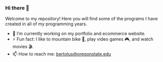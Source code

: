 ### Hi there 👋

<!--
**stevenbertolucci/stevenbertolucci** is a ✨ _special_ ✨ repository because its `README.md` (this file) appears on your GitHub profile.

Here are some ideas to get you started:

- 🔭 I’m currently working on ...
- 🌱 I’m currently learning ...
- 👯 I’m looking to collaborate on ...
- 🤔 I’m looking for help with ...
- 💬 Ask me about ...
- 📫 How to reach me: ...
- 😄 Pronouns: ...
- ⚡ Fun fact: ...
-->
Welcome to my repository! Here you will find some of the programs I have created in all of my programming years. 
- 🔭 I’m currently working on my portfolio and ecommerce website.
- ⚡ Fun fact: I like to mountain bike 🚵, play video games 🎮, and watch movies 🎬. 
- 📫 How to reach me: bertolus@oregonstate.edu

